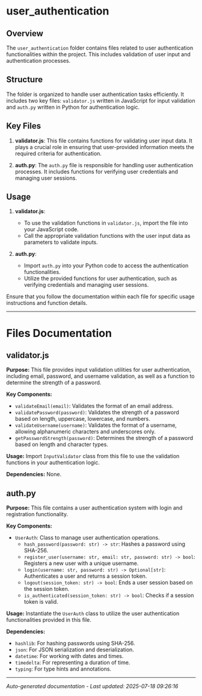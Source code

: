 # user_authentication

## Overview
The `user_authentication` folder contains files related to user authentication functionalities within the project. This includes validation of user input and authentication processes.

## Structure
The folder is organized to handle user authentication tasks efficiently. It includes two key files: `validator.js` written in JavaScript for input validation and `auth.py` written in Python for authentication logic.

## Key Files
1. **validator.js**: This file contains functions for validating user input data. It plays a crucial role in ensuring that user-provided information meets the required criteria for authentication.
   
2. **auth.py**: The `auth.py` file is responsible for handling user authentication processes. It includes functions for verifying user credentials and managing user sessions.

## Usage
1. **validator.js**:
   - To use the validation functions in `validator.js`, import the file into your JavaScript code.
   - Call the appropriate validation functions with the user input data as parameters to validate inputs.

2. **auth.py**:
   - Import `auth.py` into your Python code to access the authentication functionalities.
   - Utilize the provided functions for user authentication, such as verifying credentials and managing user sessions.

Ensure that you follow the documentation within each file for specific usage instructions and function details.

---

# Files Documentation

## validator.js

**Purpose:** This file provides input validation utilities for user authentication, including email, password, and username validation, as well as a function to determine the strength of a password.

**Key Components:**
- `validateEmail(email)`: Validates the format of an email address.
- `validatePassword(password)`: Validates the strength of a password based on length, uppercase, lowercase, and numbers.
- `validateUsername(username)`: Validates the format of a username, allowing alphanumeric characters and underscores only.
- `getPasswordStrength(password)`: Determines the strength of a password based on length and character types.

**Usage:** Import `InputValidator` class from this file to use the validation functions in your authentication logic.

**Dependencies:** None.

## auth.py

**Purpose:** This file contains a user authentication system with login and registration functionality.

**Key Components:**
- `UserAuth`: Class to manage user authentication operations.
  - `hash_password(password: str) -> str`: Hashes a password using SHA-256.
  - `register_user(username: str, email: str, password: str) -> bool`: Registers a new user with a unique username.
  - `login(username: str, password: str) -> Optional[str]`: Authenticates a user and returns a session token.
  - `logout(session_token: str) -> bool`: Ends a user session based on the session token.
  - `is_authenticated(session_token: str) -> bool`: Checks if a session token is valid.

**Usage:** Instantiate the `UserAuth` class to utilize the user authentication functionalities provided in this file.

**Dependencies:**
- `hashlib`: For hashing passwords using SHA-256.
- `json`: For JSON serialization and deserialization.
- `datetime`: For working with dates and times.
- `timedelta`: For representing a duration of time.
- `typing`: For type hints and annotations.

---
*Auto-generated documentation - Last updated: 2025-07-18 09:26:16*
